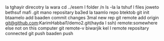 la tghayir direcotry la wara cd ../esem l folder /n
ls -la la tshuf l files joweto bethsuf mafi .git mano repositary ba3ed
la taamlo repo btektob git init
btaamelo add 
baaden commit changes
3mal new rep
git remote add origin git@github.com:KarimHabbal1/demo2.git(hayda l ssh) remote:somewhere else not on this computer
git remote-v biwarjik kel l remote repositary connected 
git push 
baaden push 